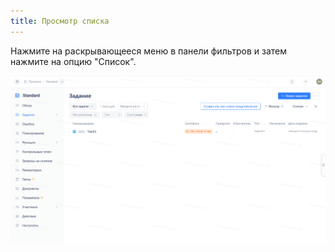 ```yaml
---
title: Просмотр списка
---
```


Нажмите на раскрывающееся меню в панели фильтров и затем нажмите на опцию "Список".

![Описание изображения](../../docs/assets/image538.png)